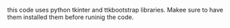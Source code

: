 this code uses python tkinter and ttkbootstrap libraries. Makee sure to have them installed them before runinig the code.
